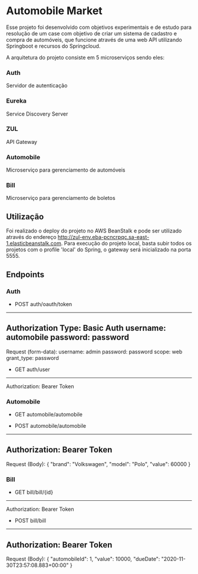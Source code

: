 # Automobile Market

Esse projeto foi desenvolvido com objetivos experimentais e de estudo para resolução de um case com objetivo de criar um sistema de cadastro e compra de automóveis, que funcione através de uma web API utilizando Springboot e recursos do Springcloud.

A arquitetura do projeto consiste em 5 microserviços sendo eles:

### Auth
Servidor de autenticação

### Eureka
Service Discovery Server

### ZUL
API Gateway

### Automobile
Microserviço para gerenciamento de automóveis

### Bill
Microserviço para gerenciamento de boletos

## Utilização
Foi realizado o deploy do projeto no AWS BeanStalk e pode ser utilizado através do endereço http://zul-env.eba-pcncrpqc.sa-east-1.elasticbeanstalk.com. Para execução do projeto local, basta subir todos os projetos com o profile 'local' do Spring, o gateway será inicializado na porta 5555.

## Endpoints

### Auth

* POST auth/oauth/token
-----------------------------------------------
Authorization Type: Basic Auth
username: automobile
password: password
-----------------------------------------------
Request (form-data):
username: admin
password: password
scope: web
grant_type: password

* GET auth/user
-----------------------------------------------
Authorization: Bearer Token

### Automobile

* GET automobile/automobile

* POST automobile/automobile
-----------------------------------------------
Authorization: Bearer Token
-----------------------------------------------
Request (Body):
{
    "brand": "Volkswagen",
    "model": "Polo",
    "value": 60000
}

### Bill

* GET bill/bill/{id}
-----------------------------------------------
Authorization: Bearer Token

* POST bill/bill
-----------------------------------------------
Authorization: Bearer Token
-----------------------------------------------
Request (Body):
{
    "automobileId": 1,
    "value": 10000,
    "dueDate": "2020-11-30T23:57:08.883+00:00"
}








